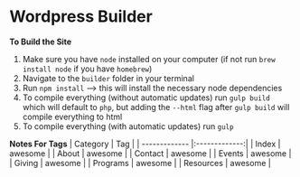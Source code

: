 # **Wordpress Builder**
**To Build the Site**
1. Make sure you have `node` installed on your computer (if not run `brew install node` if you have `homebrew`)
2. Navigate to the `builder` folder in your terminal
3. Run `npm install` --> this will install the necessary node dependencies
4. To compile everything (without automatic updates) run `gulp build` which will default to `php`, but adding the `--html` flag after `gulp build` will compile everything to html
5. To compile everything (with automatic updates) run `gulp`

**Notes For Tags**
| Category      | Tag           |
| ------------- |:-------------:|
| Index         | awesome       |
| About         | awesome       |
| Contact       | awesome       |
| Events        | awesome       |
| Giving        | awesome       |
| Programs      | awesome       |
| Resources     | awesome       |
